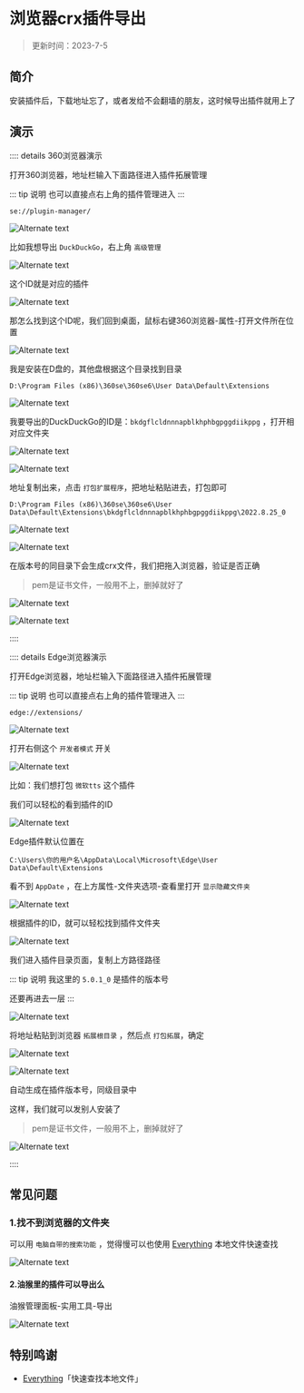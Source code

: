 # 浏览器crx插件导出

> 更新时间：2023-7-5

## 简介

安装插件后，下载地址忘了，或者发给不会翻墙的朋友，这时候导出插件就用上了

## 演示

:::: details 360浏览器演示

打开360浏览器，地址栏输入下面路径进入插件拓展管理

::: tip 说明
也可以直接点右上角的插件管理进入
:::

```:no-line-numbers
se://plugin-manager/
```

![Alternate text](https://img.viptv.work/viptv/crx/crx-01.png)

比如我想导出 `DuckDuckGo`，右上角 `高级管理`

![Alternate text](https://img.viptv.work/viptv/crx/crx-02.png)

这个ID就是对应的插件

![Alternate text](https://img.viptv.work/viptv/crx/crx-03.png)

那怎么找到这个ID呢，我们回到桌面，鼠标右键360浏览器-属性-打开文件所在位置

![Alternate text](https://img.viptv.work/viptv/crx/crx-04.png)

我是安装在D盘的，其他盘根据这个目录找到目录

```:no-line-numbers
D:\Program Files (x86)\360se\360se6\User Data\Default\Extensions
```

![Alternate text](https://img.viptv.work/viptv/crx/crx-05.png)

我要导出的DuckDuckGo的ID是：`bkdgflcldnnnapblkhphbgpggdiikppg` ，打开相对应文件夹

![Alternate text](https://img.viptv.work/viptv/crx/crx-06.png)

![Alternate text](https://img.viptv.work/viptv/crx/crx-07.png)

地址复制出来，点击 `打包扩展程序`，把地址粘贴进去，打包即可

```:no-line-numbers
D:\Program Files (x86)\360se\360se6\User Data\Default\Extensions\bkdgflcldnnnapblkhphbgpggdiikppg\2022.8.25_0
```

![Alternate text](https://img.viptv.work/viptv/crx/crx-08.png)

![Alternate text](https://img.viptv.work/viptv/crx/crx-09.png)

在版本号的同目录下会生成crx文件，我们把拖入浏览器，验证是否正确

> pem是证书文件，一般用不上，删掉就好了

![Alternate text](https://img.viptv.work/viptv/crx/crx-10.png)

![Alternate text](https://img.viptv.work/viptv/crx/crx-11.png)

::::

:::: details Edge浏览器演示

打开Edge浏览器，地址栏输入下面路径进入插件拓展管理

::: tip 说明
也可以直接点右上角的插件管理进入
:::

```:no-line-numbers
edge://extensions/
```

![Alternate text](https://img.viptv.work/viptv/crx/crx-12.png)

打开右侧这个 `开发者模式` 开关

![Alternate text](https://img.viptv.work/viptv/crx/crx-13.png)

比如：我们想打包 `微软tts` 这个插件

我们可以轻松的看到插件的ID

![Alternate text](https://img.viptv.work/viptv/crx/crx-14.png)

Edge插件默认位置在

```:no-line-numbers
C:\Users\你的用户名\AppData\Local\Microsoft\Edge\User Data\Default\Extensions
```

看不到 `AppDate` ，在上方属性-文件夹选项-查看里打开 `显示隐藏文件夹`

![Alternate text](https://img.viptv.work/viptv/crx/crx-15.png)

根据插件的ID，就可以轻松找到插件文件夹

![Alternate text](https://img.viptv.work/viptv/crx/crx-16.png)

我们进入插件目录页面，复制上方路径路径

::: tip 说明
我这里的 `5.0.1_0` 是插件的版本号

还要再进去一层
:::

![Alternate text](https://img.viptv.work/viptv/crx/crx-17.png)

将地址粘贴到浏览器 `拓展根目录` ，然后点 `打包拓展`，确定

![Alternate text](https://img.viptv.work/viptv/crx/crx-18.png)

![Alternate text](https://img.viptv.work/viptv/crx/crx-19.png)

自动生成在插件版本号，同级目录中

这样，我们就可以发别人安装了

> pem是证书文件，一般用不上，删掉就好了

![Alternate text](https://img.viptv.work/viptv/crx/crx-20.png)

::::

## 常见问题

### 1.找不到浏览器的文件夹

可以用 `电脑自带的搜索功能` ，觉得慢可以也使用 [Everything](https://www.voidtools.com/zh-cn/) 本地文件快速查找

![Alternate text](https://img.viptv.work/viptv/crx/crx-21.png)

#### 2.油猴里的插件可以导出么

油猴管理面板-实用工具-导出

![Alternate text](https://img.viptv.work/viptv/crx/crx-22.png)

## 特别鸣谢

- [Everything](https://www.voidtools.com/zh-cn/)「快速查找本地文件」
